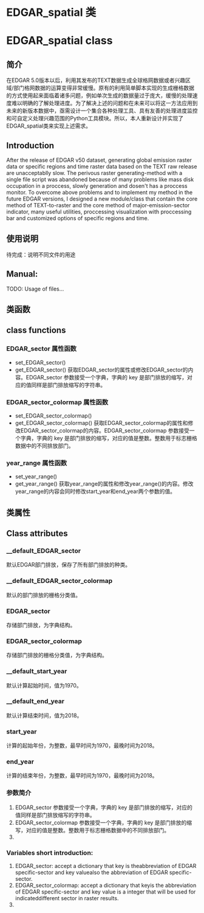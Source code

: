 # EDGAR_spatial 类
# EDGAR_spatial class
## 简介
在EDGAR 5.0版本以后，利用其发布的TEXT数据生成全球格网数据或者兴趣区域/部门格网数据的运算变得非常缓慢。原有的利用简单脚本实现的生成栅格数据的方式使用起来面临着诸多问题，例如单次生成的数据量过于庞大，缓慢的处理速度难以明确的了解处理进度。为了解决上述的问题和在未来可以将这一方法应用到未来的新版本数据中，亟需设计一个集合各种处理工具、具有友善的处理进度监控和可自定义处理兴趣范围的Python工具模块。所以，本人重新设计并实现了EDGAR_spatial类来实现上述需求。

## Introduction
After the release of EDGAR v50 dataset, generating global emission raster data or specific regions and time raster data based on the TEXT raw release are unacceptablly slow. The perivous raster generating-method with a single file script was abandoned because of many problems like mass disk occupation in a proccess, slowly generation and dosen't has a proccess monitor. To overcome above problems and to implement my method in the future EDGAR versions, I designed a new module/class that contain the core method of TEXT-to-raster and the core method of major-emission-sector indicator, many useful utilities, proccessing visualization with proccessing bar and customized options of specific regions and time.

## 使用说明
待完成：说明不同文件的用途

## Manual:
TODO: Usage of files...

## 类函数
## class functions
### EDGAR_sector 属性函数
- set_EDGAR_sector()
- get_EDGAR_sector()
获取EDGAR_sector的属性或修改EDGAR_sector的内容。EDGAR_sector 参数接受一个字典，字典的 key 是部门排放的缩写，对应的值同样是部门排放缩写的字符串。

### EDGAR_sector_colormap 属性函数
- set_EDGAR_sector_colormap()
- get_EDGAR_sector_colormap()
获取EDGAR_sector_colormap的属性和修改EDGAR_sector_colormap的内容。EDGAR_sector_colormap 参数接受一个字典，字典的 key 是部门排放的缩写，对应的值是整数。整数用于标志栅格数据中的不同排放部门。

### year_range 属性函数
- set_year_range()
- get_year_range()
获取year_range的属性和修改year_range()的内容。修改year_range的内容会同时修改start_year和end_year两个参数的值。

## 类属性
## Class attributes
### __default_EDGAR_sector
默认EDGAR部门排放，保存了所有部门排放的种类。
### __default_EDGAR_sector_colormap
默认的部门排放的栅格分类值。
### EDGAR_sector
存储部门排放，为字典结构。
### EDGAR_sector_colormap
存储部门排放的栅格分类值，为字典结构。
### __default_start_year
默认计算起始时间，值为1970。
### __default_end_year
默认计算结束时间，值为2018。
### start_year
计算的起始年份，为整数，最早时间为1970，最晚时间为2018。
### end_year
计算的结束年份，为整数，最早时间为1970，最晚时间为2018。


### 参数简介
1. EDGAR_sector 参数接受一个字典，字典的 key 是部门排放的缩写，对应的值同样是部门排放缩写的字符串。
2. EDGAR_sector_colormap 参数接受一个字典，字典的 key 是部门排放的缩写，对应的值是整数。整数用于标志栅格数据中的不同排放部门。
3. 
### Variables short introduction:
1. EDGAR_sector: accept a dictionary that key is theabbreviation of EDGAR specific-sector and key valuealso the abbreviation of EDGAR specific-sector.
2. EDGAR_sector_colormap: accept a dictionary that keyis the abbreviation of EDGAR specific-sector and key value is a integer that will be used for indicateddifferent sector in raster results.
3.  